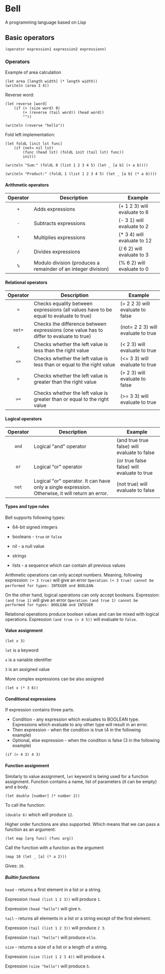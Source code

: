 # Bell

A programming language based on Lisp

## Basic operators

`(operator expression1 expression2 expressionn)`

### Operators

Example of area calculation

```
(let area [length width] (* length width))
(writeln (area 3 4))
```

Reverse word:

```
(let reverse [word]
    (if (> (size word) 0)
        (+ (reverse (tail word)) (head word))
        ""))

(writeln (reverse "hello"))
```

Fold left implementation:

```
(let foldL [init lst func]
    (if (not= nil lst)
        (func (head lst) (foldL init (tail lst) func))
        init))

(writeln "Sum:" (foldL 0 (list 1 2 3 4 5) (let _ [a b] (+ a b))))

(writeln "Product:" (foldL 1 (list 1 2 3 4 5) (let _ [a b] (* a b))))
```

#### Arithmetic operators

| Operator | Description                                                   | Example                      |
| :------: | ------------------------------------------------------------- | ---------------------------- |
|   `+`    | Adds expressions                                              | (+ 1 2 3) will evaluate to 6 |
|   `-`    | Subtracts expressions                                         | (- 3 1) will evaluate to 2   |
|   `*`    | Multiplies expressions                                        | (\* 3 4) will evaluate to 12 |
|   `/`    | Divides expressions                                           | (/ 6 2) will evaluate to 3   |
|   `%`    | Modulo division (produces a remainder of an integer division) | (% 6 2) will evaluate to 0   |

#### Relational operators

| Operator | Description                                                                             | Example                            |
| :------: | --------------------------------------------------------------------------------------- | ---------------------------------- |
|   `=`    | Checks equality between expressions (all values have to be equal to evaluate to true)   | (= 2 2 3) will evaluate to false   |
|  `not=`  | Checks the difference between expressions (one value has to differ to evaluate to true) | (not= 2 2 3) will evaluate to true |
|   `<`    | Checks whether the left value is less than the right value                              | (< 2 3) will evaluate to true      |
|   `<=`   | Checks whether the left value is less than or equal to the right value                  | (<= 3 3) will evaluate to true     |
|   `>`    | Checks whether the left value is greater than the right value                           | (> 2 3) will evaluate to false     |
|   `>=`   | Checks whether the left value is greater than or equal to the right value               | (>= 3 3) will evaluate to true     |

#### Logical operators

| Operator | Description                                                                                      | Example                                      |
| :------: | ------------------------------------------------------------------------------------------------ | -------------------------------------------- |
|  `and`   | Logical "and" operator                                                                           | (and true true false) will evaluate to false |
|   `or`   | Logical "or" operator                                                                            | (or true false false) will evaluate to true  |
|  `not`   | Logical "or" operator. It can have only a single expression. Otherwise, it will return an error. | (not true) will evaluate to false            |

#### Types and type rules

Bell supports following types:

- 64-bit signed integers

- booleans - `true` or `false`

- nil - a null value

- strings

- lists - a sequence which can contain all previous values

Arithmetic operations can only accept numbers. Meaning, following expression:
`(+ 3 true)` will give an error `Operation (+ 3 true) cannot be performed for types: INTEGER and BOOLEAN`.

On the other hand, logical operations can only accept booleans. Expression: `(and true 1)` will give an error
`Operation (and true 1) cannot be performed for types: BOOLEAN and INTEGER`

Relational operations produce boolean values and can be mixed with logical operations.
Expression `(and true (> 4 5))` will evaluate to `false`.

#### Value assignment

`(let x 3)`

`let` is a keyword

`x` is a variable identifier

`3` is an assigned value

More complex expressions can be also assigned

`(let x (* 3 6))`

#### Conditional expressions

If expression contains three parts.

- Condition - any expression which evaluates to BOOLEAN type.
  Expressions which evaluate to any other type will result in an error.
- Then expression - when the condition is true (4 in the following example)
- Optional, else expression - when the condition is false (3 in the following example)

`(if (> 4 3) 4 3)`

#### Function assignment

Similarly to value assignment, `let` keyword is being used for a function assignment.
Function contains a name, list of parameters (it can be empty) and a body.

`(let double [number] (* number 2))`

To call the function:

`(double 6)` which will produce `12`.

Higher order functions are also supported. Which means that we can pass a function
as an argument:

`(let map [arg func] (func arg))`

Call the function with a function as the argument

`(map 10 (let _ [a] (* a 2)))`

Gives: `20`.

##### Builtin functions

`head` - returns a first element in a list or a string.

Expression `(head (list 1 2 3))` will produce `1`.

Expression `(head "hello")` will give `h`.

`tail` - returns all elements in a list or a string except of the first element.

Expression `(tail (list 1 2 3))` will produce `2 3`.

Expression `(tail "hello")` will produce `ello`.

`size` - returns a size of a list or a length of a string.

Expression `(size (list 1 2 3 4))` will produce `4`.

Expression `(size "hello")` will produce `5`.